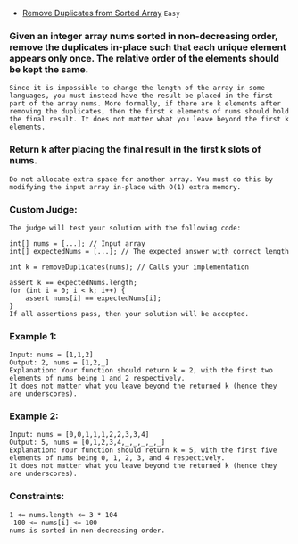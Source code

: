 - [Remove Duplicates from Sorted Array](https://leetcode.com/problems/remove-duplicates-from-sorted-array/)
`Easy`

### Given an integer array nums sorted in non-decreasing order, remove the duplicates in-place such that each unique element appears only once. The relative order of the elements should be kept the same.
```
Since it is impossible to change the length of the array in some languages, you must instead have the result be placed in the first part of the array nums. More formally, if there are k elements after removing the duplicates, then the first k elements of nums should hold the final result. It does not matter what you leave beyond the first k elements.
```
### Return k after placing the final result in the first k slots of nums.
`
Do not allocate extra space for another array. You must do this by modifying the input array in-place with O(1) extra memory.
`
### Custom Judge:
```
The judge will test your solution with the following code:

int[] nums = [...]; // Input array
int[] expectedNums = [...]; // The expected answer with correct length

int k = removeDuplicates(nums); // Calls your implementation

assert k == expectedNums.length;
for (int i = 0; i < k; i++) {
    assert nums[i] == expectedNums[i];
}
If all assertions pass, then your solution will be accepted.
```
 

### Example 1:
```
Input: nums = [1,1,2]
Output: 2, nums = [1,2,_]
Explanation: Your function should return k = 2, with the first two elements of nums being 1 and 2 respectively.
It does not matter what you leave beyond the returned k (hence they are underscores).
```
### Example 2:
```
Input: nums = [0,0,1,1,1,2,2,3,3,4]
Output: 5, nums = [0,1,2,3,4,_,_,_,_,_]
Explanation: Your function should return k = 5, with the first five elements of nums being 0, 1, 2, 3, and 4 respectively.
It does not matter what you leave beyond the returned k (hence they are underscores).
 ```

### Constraints:
```
1 <= nums.length <= 3 * 104
-100 <= nums[i] <= 100
nums is sorted in non-decreasing order.
```
